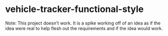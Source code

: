 # vehicle-tracker-functional-style

Note: This project doesn't work. It is a spike working off of an idea as if the idea were real to help flesh out the requirements and if the idea would work.
